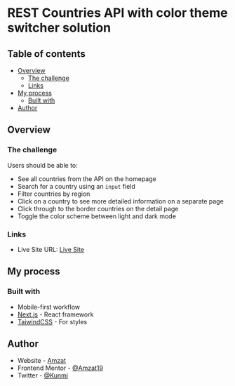 # REST Countries API with color theme switcher solution 

## Table of contents

- [Overview](#overview)
  - [The challenge](#the-challenge)
  - [Links](#links)
- [My process](#my-process)
  - [Built with](#built-with)
- [Author](#author)

## Overview

### The challenge

Users should be able to:

- See all countries from the API on the homepage
- Search for a country using an `input` field
- Filter countries by region
- Click on a country to see more detailed information on a separate page
- Click through to the border countries on the detail page
- Toggle the color scheme between light and dark mode 

### Links

- Live Site URL: [Live Site](https://countryy.netlify.app/)

## My process

### Built with

- Mobile-first workflow
- [Next.js](https://nextjs.org/) - React framework
- [TaiwindCSS](https://tailwindcss.com/) - For styles

## Author

- Website - [Amzat](https://amzat-portfolio.netlify.app)
- Frontend Mentor - [@Amzat19](https://www.frontendmentor.io/profile/Amzat19)
- Twitter - [@Kunmi](https://www.twitter.com/_Amzat_)
